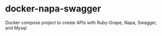 # docker-napa-swagger
Docker compose project to create APIs with Ruby-Grape, Napa, Swagger, and Mysql
